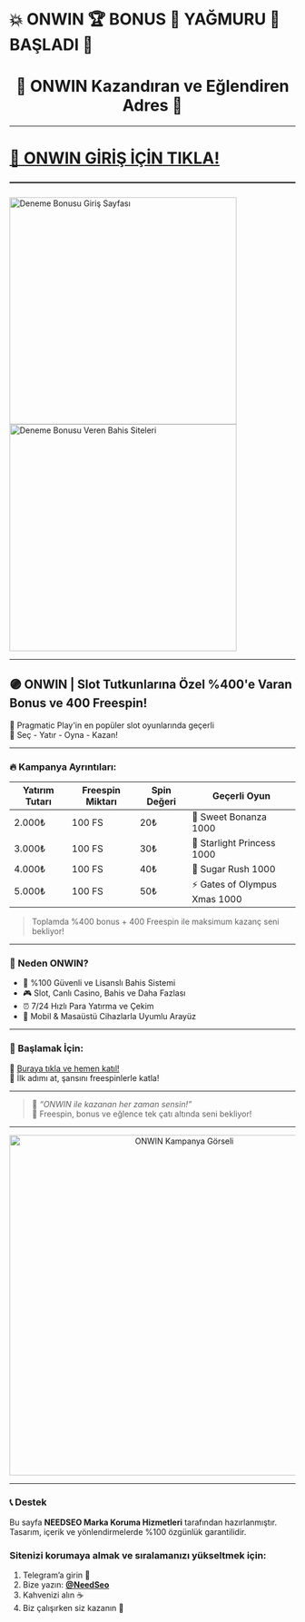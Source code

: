 # 💥 ONWIN 🏆 BONUS 🎁 YAĞMURU 💸 BAŞLADI 🎯

<h1 align="center">🎰 ONWIN Kazandıran ve Eğlendiren Adres 🎉</h1>

---

# <a href="https://cutt.ly/urxVw3pU" title="Onwin Giriş Adresi">🔗 ONWIN GİRİŞ İÇİN TIKLA!</a>

<hr style="border:none;height:1.5px;background:#111;margin:25px 0;">

<a href="https://cutt.ly/urxVw3pU" title="Onwin Güncel" style="display:inline-block; margin-right:12px;">
  <img src="https://r.resimlink.com/lRyzD0LPK.jpg" title="Onwin Güncel" alt="Deneme Bonusu Giriş Sayfası" width="400">
</a>
<a href="https://cutt.ly/urxVw3pU" title="Hemen Üye Ol, Bonusu Kap!" style="display:inline-block;">
  <img src="https://r.resimlink.com/tarseICD.jpg" title="Onwin Güncel" alt="Deneme Bonusu Veren Bahis Siteleri" width="400">
</a>

---

## 🟣 ONWIN | Slot Tutkunlarına Özel %400'e Varan Bonus ve 400 Freespin!

🎁 Pragmatic Play'in en popüler slot oyunlarında geçerli  
🎯 Seç - Yatır - Oyna - Kazan!

---

### 🔥 Kampanya Ayrıntıları:

| Yatırım Tutarı | Freespin Miktarı | Spin Değeri | Geçerli Oyun                 |
|----------------|------------------|-------------|------------------------------|
| 2.000₺         | 100 FS           | 20₺         | 🎯 Sweet Bonanza 1000        |
| 3.000₺         | 100 FS           | 30₺         | 🌟 Starlight Princess 1000   |
| 4.000₺         | 100 FS           | 40₺         | 🍬 Sugar Rush 1000           |
| 5.000₺         | 100 FS           | 50₺         | ⚡ Gates of Olympus Xmas 1000|

> Toplamda %400 bonus + 400 Freespin ile maksimum kazanç seni bekliyor!

---

### 🌈 Neden ONWIN?

- 💎 %100 Güvenli ve Lisanslı Bahis Sistemi  
- 🎮 Slot, Canlı Casino, Bahis ve Daha Fazlası  
- ⏰ 7/24 Hızlı Para Yatırma ve Çekim  
- 📱 Mobil & Masaüstü Cihazlarla Uyumlu Arayüz

---

### 🚀 Başlamak İçin:

🔗 [Buraya tıkla ve hemen katıl!](https://cutt.ly/urxVw3pU)  
🎯 İlk adımı at, şansını freespinlerle katla!

---

> 💬 *“ONWIN ile kazanan her zaman sensin!”*  
> 👑 Freespin, bonus ve eğlence tek çatı altında seni bekliyor!

---

<p align="center">
  <a href="https://cutt.ly/urxVw3pU" target="_blank">
    <img src="https://r.resimlink.com/jGmqH.jpg" alt="ONWIN Kampanya Görseli" width="600"/>
  </a>
</p>

---

### 📞 Destek
Bu sayfa **NEEDSEO Marka Koruma Hizmetleri** tarafından hazırlanmıştır.  
Tasarım, içerik ve yönlendirmelerde %100 özgünlük garantilidir.

### Sitenizi korumaya almak ve sıralamanızı yükseltmek için:

1. Telegram’a girin 📲  
2. Bize yazın: **[@NeedSeo](https://t.me/NeedSeo)**  
3. Kahvenizi alın ☕  
4. Biz çalışırken siz kazanın 💸
